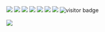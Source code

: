 <div style="display: inline=block">
<img src="https://img.shields.io/badge/-%E5%85%A8%E6%A0%88-brightgreen" /> 
<img src="https://img.shields.io/badge/-%E9%9F%B3%E4%B9%90-yellowgreen" /> 
<img src="https://img.shields.io/badge/-%E7%AF%AE%E7%90%83-yellow" /> 
<img src="https://img.shields.io/badge/-%E7%94%B5%E5%BD%B1-red" />
<img src="https://img.shields.io/badge/-%E5%81%A5%E8%BA%AB-blue" />
<img src="https://img.shields.io/badge/-%E6%A3%8B%E7%89%8C-lightgrey" />
<img src="https://img.shields.io/badge/-%E7%8C%AB%E7%8B%97%E5%8F%8C%E5%85%A8%20-orange" /> 
<img src="https://visitor-badge.glitch.me/badge?page_id=xingyao500.README" alt="visitor badge"/>

</div>
<br />
<img src="https://github-readme-stats.vercel.app/api?username=xingyao500&show_icons=true">
